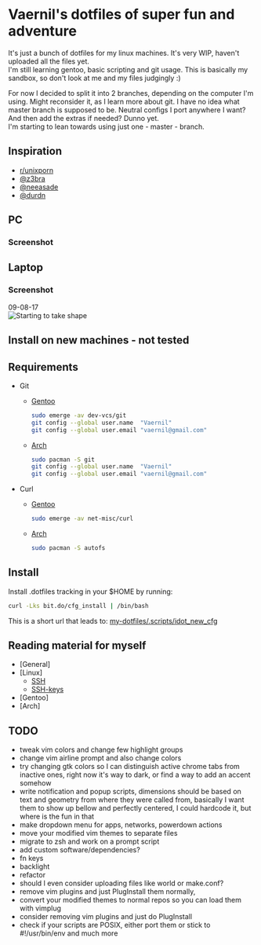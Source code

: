 # Vaernil's dotfiles of super fun and adventure

It's just a bunch of dotfiles for my linux machines. It's very WIP, haven't uploaded all the files yet.</br>
I'm still learning gentoo, basic scripting and git usage. This is basically my sandbox, so don't look at me and my files judgingly :)

For now I decided to split it into 2 branches, depending on the computer I'm using. Might reconsider it, as I learn more about git.
I have no idea what master branch is supposed to be. Neutral configs I port anywhere I want? And then add the extras if needed? Dunno yet.<br>
I'm starting to lean towards using just one - master - branch.
## Inspiration
* [r/unixporn](https://www.reddit.com/r/unixporn/)
* [@z3bra](http://z3bra.org/)
* [@neeasade](https://github.com/neeasade/dotfiles)
* [@durdn](https://developer.atlassian.com/blog/2016/02/best-way-to-store-dotfiles-git-bare-repo/)
	
## PC
### Screenshot

## Laptop
### Screenshot
09-08-17</br>
![Starting to take shape](https://github.com/Vaernil/my-dotfiles/raw/laptop/images/screenshots/2017-08-09-210831_1600x900_scrot.png)</br>

## Install on new machines - not tested
## Requirements

* Git
	* [Gentoo](https://wiki.gentoo.org/wiki/Git)
		``` bash
		sudo emerge -av dev-vcs/git
		git config --global user.name  "Vaernil"
		git config --global user.email "vaernil@gmail.com"
		```
	* [Arch](https://wiki.archlinux.org/index.php/git)
		``` bash
		sudo pacman -S git
		git config --global user.name  "Vaernil"
		git config --global user.email "vaernil@gmail.com"
		```

* Curl
	* [Gentoo](https://packages.gentoo.org/packages/net-misc/curl)
		``` bash
		sudo emerge -av net-misc/curl
		```
	* [Arch](https://wiki.archlinux.org/index.php/Autofs)
		``` bash
		sudo pacman -S autofs
		```
## Install

Install .dotfiles tracking in your $HOME by running:
``` bash
curl -Lks bit.do/cfg_install | /bin/bash
```
This is a short url that leads to:
[my-dotfiles/.scripts/idot_new_cfg](https://raw.githubusercontent.com/Vaernil/my-dotfiles/master/.scripts/idot_new_cfg)

## Reading material for myself
* [General]
* [Linux]
	* [SSH](https://wiki.archlinux.org/index.php/Secure_Shell)
	* [SSH-keys](https://wiki.archlinux.org/index.php/SSH_keys)
* [Gentoo]
* [Arch]
## TODO
* tweak vim colors and change few highlight groups
* change vim airline prompt and also change colors
* try changing gtk colors so I can distinguish active chrome tabs from inactive ones, right now it's way to dark, or find a way to add an accent somehow
* write notification and popup scripts, dimensions should be based on text and geometry from where they were called from, basically I want them to show up bellow and perfectly centered, I could hardcode it, but where is the fun in that
* make dropdown menu for apps, networks, powerdown actions
* move your modified vim themes to separate files
* migrate to zsh and  work on a prompt script
* add custom software/dependencies?
* fn keys
* backlight
* refactor
* should I even consider uploading files like world or make.conf?
* remove vim plugins and just PlugInstall them normally,
* convert your modified themes to normal repos so you can load them with vimplug
* consider removing vim plugins and just do PlugInstall
* check if your scripts are POSIX, either port them or stick to #!/usr/bin/env
and much more
